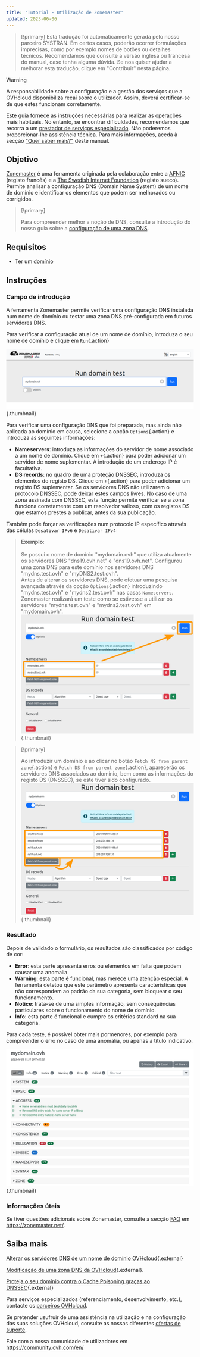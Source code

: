 ```yaml
---
title: 'Tutorial - Utilização de Zonemaster'
updated: 2023-06-06
---
```


> [!primary]
> Esta tradução foi automaticamente gerada pelo nosso parceiro SYSTRAN. Em certos casos, poderão ocorrer formulações imprecisas, como por exemplo nomes de botões ou detalhes técnicos. Recomendamos que consulte a versão inglesa ou francesa do manual, caso tenha alguma dúvida. Se nos quiser ajudar a melhorar esta tradução, clique em "Contribuir" nesta página.
>

> [!warning]
>
> A responsabilidade sobre a configuração e a gestão dos serviços que a OVHcloud disponibiliza recai sobre o utilizador. Assim, deverá certificar-se de que estes funcionam corretamente.
> 
> Este guia fornece as instruções necessárias para realizar as operações mais habituais. No entanto, se encontrar dificuldades, recomendamos que recorra a um [prestador de serviços especializado](https://partner.ovhcloud.com/pt/). Não poderemos proporcionar-lhe assistência técnica. Para mais informações, aceda à secção ["Quer saber mais?"](#go-further) deste manual.
> 


## Objetivo

[Zonemaster](https://zonemaster.fr/) é uma ferramenta originada pela colaboração entre a [AFNIC](https://www.afnic.fr/) (registo francês) e a [The Swedish Internet Foundation](https://internetstiftelsen.se/en/) (registo sueco). Permite analisar a configuração DNS (Domain Name System) de um nome de domínio e identificar os elementos que podem ser melhorados ou corrigidos.

> [!primary]
>
> Para compreender melhor a noção de DNS, consulte a introdução do nosso guia sobre a [configuração de uma zona DNS](/pages/web/domains/dns_zone_edit).

## Requisitos

- Ter um [domínio](https://www.ovhcloud.com/pt/domains/)

## Instruções

### Campo de introdução

A ferramenta Zonemaster permite verificar uma configuração DNS instalada num nome de domínio ou testar uma zona DNS pré-configurada em futuros servidores DNS.

Para verificar a configuração atual de um nome de domínio, introduza o seu nome de domínio e clique em `Run`{.action}

![Captura de ecrã do formulário de introdução do Zonemaster. O domínio "mydomain.ovh" já foi introduzido e está pronto para ser testado.](images/zonemaster01.png){.thumbnail}

Para verificar uma configuração DNS que foi preparada, mas ainda não aplicada ao domínio em causa, selecione a opção `Options`{.action} e introduza as seguintes informações:

- **Nameservers**: introduza as informações do servidor de nome associado a um nome de domínio. Clique em `+`{.action} para poder adicionar um servidor de nome suplementar. A introdução de um endereço IP é facultativa.
- **DS records**: no quadro de uma proteção DNSSEC, introduza os elementos do registo DS. Clique em `+`{.action} para poder adicionar um registo DS suplementar. Se os servidores DNS não utilizarem o protocolo DNSSEC, pode deixar estes campos livres. No caso de uma zona assinada com DNSSEC, esta função permite verificar se a zona funciona corretamente com um resolvedor valioso, com os registos DS que estamos prestes a publicar, antes da sua publicação.

Também pode forçar as verificações num protocolo IP específico através das células `Desativar IPv6` e `Desativar IPv4`

> **Exemplo**:<br><br> Se possui o nome de domínio "mydomain.ovh" que utiliza atualmente os servidores DNS "dns19.ovh.net" e "dns19.ovh.net".
> Configurou uma zona DNS para este domínio nos servidores DNS "mydns.test.ovh" e "myDNS2.test.ovh".<br>
> Antes de alterar os servidores DNS, pode efetuar uma pesquisa avançada através da opção `Options`{.action} introduzindo "mydns.test.ovh" e "mydns2.test.ovh" nas casas `Nameservers`.<br>
> Zonemaster realizará um teste como se estivesse a utilizar os servidores "mydns.test.ovh" e "mydns2.test.ovh" em "mydomain.ovh".<br>
> ![Captura de tela das opções avançadas do formulário Zonemaster. Os dois servidores de nomes "mydns.test.ovh" e "mydns2.test.ovh" foram introduzidos na secção "SNameservers" do formulário.](images/zonemaster02.png){.thumbnail}

> [!primary]
>
> Ao introduzir um domínio e ao clicar no botão `Fetch NS from parent zone`{.action} e `Fetch DS from parent zone`{.action}, aparecerão os servidores DNS associados ao domínio, bem como as informações do registo DS (DNSSEC), se este tiver sido configurado.
> ![Captura de ecrã das opções avançadas do formulário Zonemaster. O botão "Fetch NS from parent zone" (Obter NS da zona-mãe) está realçado e os servidores de nomes do domínio "mydomain.ovh" são pré-preenchidos na secção Nameservers (Servidores de nomes) do formulário.](images/zonemaster03.png){.thumbnail}


### Resultado

Depois de validado o formulário, os resultados são classificados por código de cor:

- **Error**: esta parte apresenta erros ou elementos em falta que podem causar uma anomalia.
- **Warning**: esta parte é funcional, mas merece uma atenção especial. A ferramenta detetou que este parâmetro apresenta características que não correspondem ao padrão da sua categoria, sem bloquear o seu funcionamento.
- **Notice**: trata-se de uma simples informação, sem consequências particulares sobre o funcionamento do nome de domínio.
- **Info**: esta parte é funcional e cumpre os critérios standard na sua categoria.

Para cada teste, é possível obter mais pormenores, por exemplo para compreender o erro no caso de uma anomalia, ou apenas a título indicativo.

![dominios](images/zonemaster04.png){.thumbnail}

### Informações úteis

Se tiver questões adicionais sobre Zonemaster, consulte a secção [FAQ](https://zonemaster.net/en/faq) em <https://zonemaster.net/>.

## Saiba mais <a name="go-further"></a>

[Alterar os servidores DNS de um nome de domínio OVHcloud](/pages/web/domains/dns_server_general_information){.external}

[Modificação de uma zona DNS da OVHcloud](/pages/web/domains/dns_zone_edit){.external}.

[Proteja o seu domínio contra o Cache Poisoning graças ao DNSSEC](https://www.ovhcloud.com/pt/domains/dnssec/){.external}

Para serviços especializados (referenciamento, desenvolvimento, etc.), contacte os [parceiros OVHcloud](https://partner.ovhcloud.com/pt/).

Se pretender usufruir de uma assistência na utilização e na configuração das suas soluções OVHcloud, consulte as nossas diferentes [ofertas de suporte](https://www.ovhcloud.com/pt/support-levels/).

Fale com a nossa comunidade de utilizadores em <https://community.ovh.com/en/>
